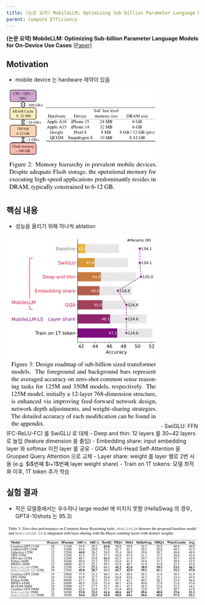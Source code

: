 ```yaml
---
title: (논문 요약) MobileLLM; Optimizing Sub-billion Parameter Language Models for On-Device Use Cases
parent: Compute Efficiency
---
```


**(논문 요약) MobileLLM: Optimizing Sub-billion Parameter Language Models for On-Device Use Cases** [(Paper)](https://arxiv.org/pdf/2402.14905)

## Motivation
- mobile device 는 hardware 제약이 있음  
<img src="/data/papers/mobilellm/motivation.png" width="400" />


## 핵심 내용
- 성능을 올리기 위해 하나씩 ablation  
<img src="/data/papers/mobilellm/concept.png" width="400" />
  - SwiGLU: FFN (FC-ReLU-FC) 를 SwiGLU 로 대체
  - Deep and thin: 12 layers 를 30~42 layers 로 늘임 (feature dimension 을 줄임)
  - Embedding share: input embedding layer 와 softmax 이전 layer 를 공유
  - GQA: Multi-Head Self-Attention 을 Gruoped Query Attention 으로 교체 
  - Layer share: weight 를 layer 별로 2번 사용 (e.g. $i$번째 $i+1$번째 layer weight share)
  - Train on 1T tokens: 모델 최적화 이후, 1T token 추가 학습

## 실험 결과
- 작은 모델중에서는 우수하나 large model 에 미치지 못함 (HellaSwag 의 경우, GPT4-10shots 는 95.3)    
<img src="/data/papers/mobilellm/result.png" width="800" />
